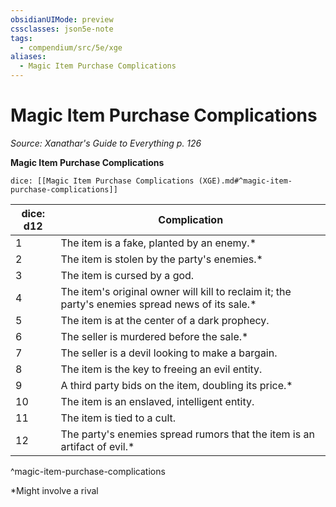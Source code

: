 ```yaml
---
obsidianUIMode: preview
cssclasses: json5e-note
tags:
  - compendium/src/5e/xge
aliases:
  - Magic Item Purchase Complications
---
```

# Magic Item Purchase Complications
*Source: Xanathar's Guide to Everything p. 126* 

**Magic Item Purchase Complications**

`dice: [[Magic Item Purchase Complications (XGE).md#^magic-item-purchase-complications]]`

| dice: d12 | Complication |
|-----------|--------------|
| 1 | The item is a fake, planted by an enemy.* |
| 2 | The item is stolen by the party's enemies.* |
| 3 | The item is cursed by a god. |
| 4 | The item's original owner will kill to reclaim it; the party's enemies spread news of its sale.* |
| 5 | The item is at the center of a dark prophecy. |
| 6 | The seller is murdered before the sale.* |
| 7 | The seller is a devil looking to make a bargain. |
| 8 | The item is the key to freeing an evil entity. |
| 9 | A third party bids on the item, doubling its price.* |
| 10 | The item is an enslaved, intelligent entity. |
| 11 | The item is tied to a cult. |
| 12 | The party's enemies spread rumors that the item is an artifact of evil.* |
^magic-item-purchase-complications

*Might involve a rival
